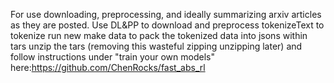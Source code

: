 For use downloading, preprocessing, and ideally summarizing arxiv articles as they are posted.
Use DL&PP to download and preprocess 
tokenizeText to tokenize
run new make data to pack the tokenized data into jsons within tars
unzip the tars (removing this wasteful zipping unzipping later) and follow instructions under "train your own models" here:https://github.com/ChenRocks/fast_abs_rl